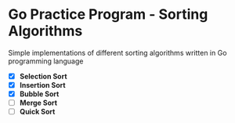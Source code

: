 # Go Practice Program - Sorting Algorithms

Simple implementations of different sorting algorithms written in Go programming language

- [x] **Selection Sort**
- [x] **Insertion Sort**
- [x] **Bubble Sort**
- [ ] **Merge Sort**
- [ ] **Quick Sort**